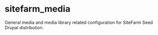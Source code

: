 # sitefarm_media
General media and media library related configuration for SiteFarm Seed Drupal distribution.
